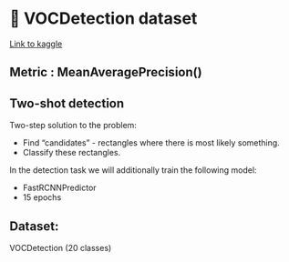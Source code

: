 # 🚀 VOCDetection dataset

[Link to kaggle](https://www.kaggle.com/code/anastasiakorotkova/vocdetection)

## Metric : MeanAveragePrecision()

## Two-shot detection 

Two-step solution to the problem:
- Find “candidates” - rectangles where there is most likely something.
- Classify these rectangles.

In the detection task we will additionally train the following model: 
- FastRCNNPredictor
- 15 epochs

## Dataset: 
VOCDetection (20 classes)
